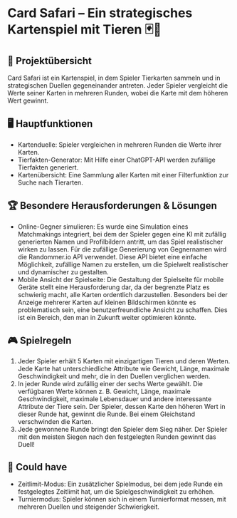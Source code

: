 # Card Safari – Ein strategisches Kartenspiel mit Tieren 🃏🦁

## 🚀 Projektübersicht
Card Safari ist ein Kartenspiel, in dem Spieler Tierkarten sammeln und in strategischen Duellen gegeneinander antreten. Jeder Spieler vergleicht die Werte seiner Karten in mehreren Runden, wobei die Karte mit dem höheren Wert gewinnt.

## 🖥️ Hauptfunktionen
- Kartenduelle: Spieler vergleichen in mehreren Runden die Werte ihrer Karten.
- Tierfakten-Generator: Mit Hilfe einer ChatGPT-API werden zufällige Tierfakten generiert.
- Kartenübersicht: Eine Sammlung aller Karten mit einer Filterfunktion zur Suche nach Tierarten.

  
## 🏆 Besondere Herausforderungen & Lösungen
- Online-Gegner simulieren: Es wurde eine Simulation eines Matchmakings integriert, bei dem der Spieler gegen eine KI mit zufällig generierten Namen und Profilbildern antritt, um das Spiel realistischer wirken zu lassen. Für die zufällige Generierung von Gegnernamen wird die Randommer.io API verwendet. Diese API bietet eine einfache Möglichkeit, zufällige Namen zu erstellen, um die Spielwelt realistischer und dynamischer zu gestalten.
- Mobile Ansicht der Spielseite: Die Gestaltung der Spielseite für mobile Geräte stellt eine Herausforderung dar, da der begrenzte Platz es schwierig macht, alle Karten ordentlich darzustellen. Besonders bei der Anzeige mehrerer Karten auf kleinen Bildschirmen könnte es problematisch sein, eine benutzerfreundliche Ansicht zu schaffen. Dies ist ein Bereich, den man in Zukunft weiter optimieren könnte.

## 🎮 Spielregeln
1.  Jeder Spieler erhält 5 Karten mit einzigartigen Tieren und deren Werten. Jede Karte hat unterschiedliche Attribute wie Gewicht, Länge, maximale Geschwindigkeit und mehr, die in den Duellen verglichen werden.
2.  In jeder Runde wird zufällig einer der sechs Werte gewählt. Die verfügbaren Werte können z. B. Gewicht, Länge, maximale Geschwindigkeit, maximale Lebensdauer und andere interessante Attribute der Tiere sein.
Der Spieler, dessen Karte den höheren Wert in dieser Runde hat, gewinnt die Runde. Bei einem Gleichstand verschwinden die Karten.
3.  Jede gewonnene Runde bringt den Spieler dem Sieg näher. Der Spieler mit den meisten Siegen nach den festgelegten Runden gewinnt das Duell!

## 🌻 Could have

- Zeitlimit-Modus: Ein zusätzlicher Spielmodus, bei dem jede Runde ein festgelegtes Zeitlimit hat, um die Spielgeschwindigkeit zu erhöhen.
- Turniermodus: Spieler können sich in einem Turnierformat messen, mit mehreren Duellen und steigender Schwierigkeit.
